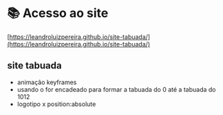 
 # 📚 Acesso ao site 
 [https://leandroluizpereira.github.io/site-tabuada/](https://leandroluizpereira.github.io/site-tabuada/)
 
 ## site tabuada

 * animaçâo keyframes
 * usando o for encadeado para formar a tabuada do 0 até a tabuada do 1012
 * logotipo x  position:absolute


